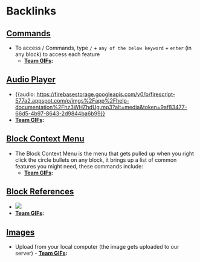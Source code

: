 
# Backlinks
## [ Commands](< Commands.md>)
- To access / Commands, type `/` + `any of the below keyword` + `enter` (in any block) to access each feature 
    - **[Team GIFs](<Team GIFs.md>):**

## [Audio Player](<Audio Player.md>)
- {{audio: https://firebasestorage.googleapis.com/v0/b/firescript-577a2.appspot.com/o/imgs%2Fapp%2Fhelp-documentation%2Fhz3WHZhdUg.mp3?alt=media&token=9af83477-66d5-4b97-8643-2d9844ba6b99}}
- **[Team GIFs](<Team GIFs.md>):**

## [Block Context Menu](<Block Context Menu.md>)
- The Block Context Menu is the menu that gets pulled up when you right click the circle bullets on any block, it brings up a list of common features you might need, these commands include:  
    - **[Team GIFs](<Team GIFs.md>):**

## [Block References](<Block References.md>)
- ![](https://firebasestorage.googleapis.com/v0/b/firescript-577a2.appspot.com/o/imgs%2Fapp%2Fhelp-documentation%2FR4UsRcsCSC.gif?alt=media&token=6cdb2595-8c9a-4488-ab8e-f6e2be187243)
- **[Team GIFs](<Team GIFs.md>):**

## [Images](<Images.md>)
- Upload from your local computer (the image gets uploaded to our server)
        - **[Team GIFs](<Team GIFs.md>):**

